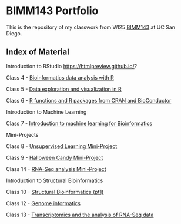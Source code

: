 # BIMM143 Portfolio

This is the repository of my classwork from WI25 [BIMM143](https://bioboot.github.io/bimm143_W25/) at UC San Diego.

## Index of Material

Introduction to RStudio https://htmlpreview.github.io/?

Class 4 - [Bioinformatics data analysis with R](https://htmlpreview.github.io/?https://raw.githubusercontent.com/ruthcbarnes/BIMM143_GITHUB/refs/heads/main/Class04Rstudio/Class04.html)

Class 5 - [Data exploration and visualization in R](https://htmlpreview.github.io/?https://raw.githubusercontent.com/ruthcbarnes/BIMM143_GITHUB/refs/heads/main/Class05/Class05.html)

Class 6 - [R functions and R packages from CRAN and BioConductor](https://htmlpreview.github.io/?https://raw.githubusercontent.com/ruthcbarnes/BIMM143_GITHUB/refs/heads/main/Class06/Class06-R_functions.html)

Introduction to Machine Learning

Class 7 - [Introduction to machine learning for Bioinformatics](https://htmlpreview.github.io/?https://raw.githubusercontent.com/ruthcbarnes/BIMM143_GITHUB/refs/heads/main/Class07/Class07.html)

Mini-Projects

Class 8 - [Unsupervised Learning Mini-Project](https://htmlpreview.github.io/?https://raw.githubusercontent.com/ruthcbarnes/BIMM143_GITHUB/refs/heads/main/Class08/Class08.html)

Class 9 - [Halloween Candy Mini-Project](https://htmlpreview.github.io/?https://raw.githubusercontent.com/ruthcbarnes/BIMM143_GITHUB/refs/heads/main/Class09/Class09.html)

Class 14 - [RNA-Seq analysis Mini-Project](https://htmlpreview.github.io/?https://raw.githubusercontent.com/ruthcbarnes/BIMM143_GITHUB/refs/heads/main/Class%2014/Class14.html)

Introduction to Structural Bioinformatics

Class 10 - [Structural Bioinformatics (pt1)](https://htmlpreview.github.io/?https://raw.githubusercontent.com/ruthcbarnes/BIMM143_GITHUB/refs/heads/main/Class10/Class10.html)

Class 12 - [Genome informatics](https://htmlpreview.github.io/?https://raw.githubusercontent.com/ruthcbarnes/BIMM143_GITHUB/refs/heads/main/Class%2012/HW%20Class12%20.html)

Class 13 - [Transcriptomics and the analysis of RNA-Seq data](https://htmlpreview.github.io/?https://raw.githubusercontent.com/ruthcbarnes/BIMM143_GITHUB/refs/heads/main/Class%2013/Class%2013.html)





